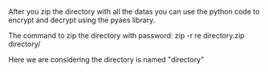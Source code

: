 After you zip the directory with all the datas you can use the python code to encrypt and decrypt using the pyaes library.

The command to zip the directory with password:
  zip -r re directory.zip directory/

Here we are considering the directory is named "directory"
